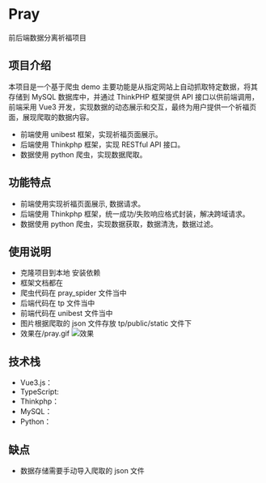 # Pray

前后端数据分离祈福项目

## 项目介绍

本项目是一个基于爬虫 demo 主要功能是从指定网站上自动抓取特定数据，将其存储到 MySQL 数据库中，并通过 ThinkPHP 框架提供 API 接口以供前端调用，前端采用 Vue3 开发，实现数据的动态展示和交互，最终为用户提供一个祈福页面，展现爬取的数据内容。

- 前端使用 unibest 框架，实现祈福页面展示。
- 后端使用 Thinkphp 框架，实现 RESTful API 接口。
- 数据使用 python 爬虫，实现数据爬取。

## 功能特点

- 前端使用实现祈福页面展示, 数据请求。
- 后端使用 Thinkphp 框架，统一成功/失败响应格式封装，解决跨域请求。
- 数据使用 python 爬虫，实现数据获取，数据清洗，数据过滤。

## 使用说明

- 克隆项目到本地 安装依赖
- 框架文档都在
- 爬虫代码在 pray_spider 文件当中
- 后端代码在 tp 文件当中
- 前端代码在 unibest 文件当中
- 图片根据爬取的 json 文件存放 tp/public/static 文件下
- 效果在/pray.gif
  ![效果](https://github.com/Tang-CN/pray/blob/main/pray.gif)

## 技术栈

- Vue3.js：
- TypeScript:
- Thinkphp：
- MySQL：
- Python：

## 缺点

- 数据存储需要手动导入爬取的 json 文件
